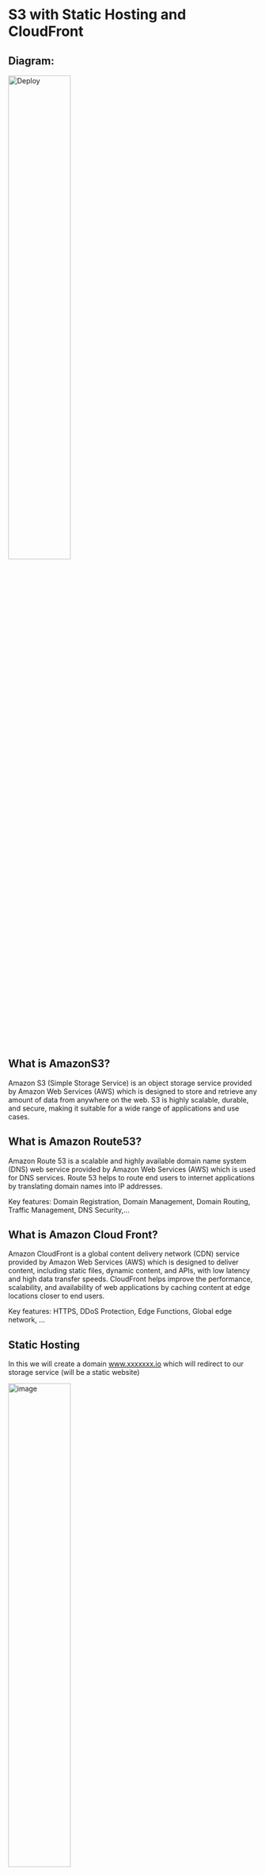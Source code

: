 # S3 with Static Hosting and CloudFront

## Diagram:

<img src="https://github.com/K-izme/Web-On-S3-with-Static-Hosting-and-CloudFront/assets/91515708/df2c0406-768f-4523-bcd9-7a38fbde6481" alt="Deploy" width="50%" height="50%">

## What is AmazonS3?

Amazon S3 (Simple Storage Service) is an object storage service provided by Amazon Web Services (AWS) which is designed to store and retrieve any amount of data from anywhere on the web. S3 is highly scalable, durable, and secure, making it suitable for a wide range of applications and use cases.

## What is Amazon Route53?

Amazon Route 53 is a scalable and highly available domain name system (DNS) web service provided by Amazon Web Services (AWS) which is used for DNS services. Route 53 helps to route end users to internet applications by translating domain names into IP addresses.

Key features: Domain Registration, Domain Management, Domain Routing, Traffic Management, DNS Security,...

## What is Amazon Cloud Front?

Amazon CloudFront is a global content delivery network (CDN) service provided by Amazon Web Services (AWS) which is designed to deliver content, including static files, dynamic content, and APIs, with low latency and high data transfer speeds. CloudFront helps improve the performance, scalability, and availability of web applications by caching content at edge locations closer to end users.

Key features: HTTPS, DDoS Protection, Edge Functions, Global edge network, ... 

## Static Hosting

In this we will create a domain www.xxxxxxx.io which will redirect to our storage service (will be a static website)

<img src="https://github.com/K-izme/Web-On-S3-with-Static-Hosting-and-CloudFront/assets/91515708/3719b8ce-ea3d-474c-b666-9e97e1956920" alt="image" width="50%" height="50%">

Create a bucket and set up it as public because our permission on Sandbox is limited

<img src="https://github.com/K-izme/Web-On-S3-with-Static-Hosting-and-CloudFront/assets/91515708/9597d4b0-f344-47ab-bcec-3769f8c51239" alt="image" width="50%" height="50%">

<img src="https://github.com/K-izme/Web-On-S3-with-Static-Hosting-and-CloudFront/assets/91515708/43b3dc70-fb40-478a-97de-160dcebc1e1e" alt="image" width="50%" height="50%">

<img src="https://github.com/K-izme/Web-On-S3-with-Static-Hosting-and-CloudFront/assets/91515708/e4199fbd-fdbb-440b-9b00-3610a428beba" alt="image" width="50%" height="50%">

Upload our folder which is contain our web source, make sure tick it as public

<img src="https://github.com/K-izme/Web-On-S3-with-Static-Hosting-and-CloudFront/assets/91515708/39137a84-c8c2-4f72-9208-8dc3b0b4de9a" alt="image" width="50%" height="50%">

<img src="https://github.com/K-izme/Web-On-S3-with-Static-Hosting-and-CloudFront/assets/91515708/e9600f2f-5854-4ab8-abd6-1448b5052d20" alt="image" width="50%" height="50%">

Make sure to enable static website hosting

<img src="https://github.com/K-izme/Web-On-S3-with-Static-Hosting-and-CloudFront/assets/91515708/74f24965-48a6-46a7-9512-fc9a34224604)" alt="image" width="50%" height="50%">

<img src="https://github.com/K-izme/Web-On-S3-with-Static-Hosting-and-CloudFront/assets/91515708/a0028609-8204-4646-96db-efab514b61d6)" alt="image" width="50%" height="50%">

Edit ACL (we can also edit Policy at Permission page)

<img src="https://github.com/K-izme/Web-On-S3-with-Static-Hosting-and-CloudFront/assets/91515708/37826b3b-453c-4b9d-a99c-21efad34dac6" alt="image" width="50%" height="50%">

<img src="https://github.com/K-izme/Web-On-S3-with-Static-Hosting-and-CloudFront/assets/91515708/2397fde2-0f3a-422e-a202-b6a2c56d7fd1" alt="image" width="50%" height="50%">

## Result HTML file

<img src="https://github.com/K-izme/Web-On-S3-with-Static-Hosting-and-CloudFront/assets/91515708/9e67924c-3786-4790-8aee-79c9faa4f18d" alt="image" width="50%" height="50%">

## In Route53

Now we make a record to route that www.xxxxxxx.io will be redirect to our S3 static website

<img src="https://github.com/K-izme/Web-On-S3-with-Static-Hosting-and-CloudFront/assets/91515708/9a103883-1ae1-4a7b-9962-3c95c3f896e5" alt="image" width="50%" height="50%">

<img src="https://github.com/K-izme/Web-On-S3-with-Static-Hosting-and-CloudFront/assets/91515708/da67a3a1-ecf0-41c9-a51e-44fd4e936ed8" alt="image" width="50%" height="50%">

<img src="https://github.com/K-izme/Web-On-S3-with-Static-Hosting-and-CloudFront/assets/91515708/29bc1709-7115-4bbd-9f91-9f5382a3e642" alt="image" width="50%" height="50%">

<img src="https://github.com/K-izme/Web-On-S3-with-Static-Hosting-and-CloudFront/assets/91515708/2c6e1c1c-7a55-4081-bf32-56e28a8e0fba" alt="image" width="50%" height="50%">

## To manage or create a certificate

<img src="https://github.com/K-izme/Web-On-S3-with-Static-Hosting-and-CloudFront/assets/91515708/f8bced3c-ebb1-4756-b6b2-686259af4447" alt="image" width="50%" height="50%">

## In CloufFront

We just need to care about this

<img src="https://github.com/K-izme/Web-On-S3-with-Static-Hosting-and-CloudFront/assets/91515708/0ea70262-6528-40a4-9a13-c0d016f8e461" alt="image" width="50%" height="50%">

And choose your certificate

<img src="https://github.com/K-izme/Web-On-S3-with-Static-Hosting-and-CloudFront/assets/91515708/6a5575fc-f398-4b15-9488-b262fa229ac4" alt="image" width="50%" height="50%">

We can simply understand about cloudfront cache:

<img src="https://github.com/K-izme/Web-On-S3-with-Static-Hosting-and-CloudFront/assets/91515708/bbeffc38-76f4-4b01-a26f-69c70b9947f7" width="50%" height="50%">


## Then edit in Amazon S3

<img src="https://github.com/K-izme/Web-On-S3-with-Static-Hosting-and-CloudFront/assets/91515708/4036f386-37b0-4a4d-a2ce-ae1c491a5a77" alt="image" width="50%" height="50%">

Our connect to website is now secure by HTTPS
